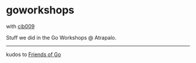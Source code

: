 # goworkshops
with [cib009](https://github.com/cib009)

Stuff we did in the Go Workshops @ Atrapalo.

---
kudos to [Friends of Go](https://github.com/friendsofgo)
